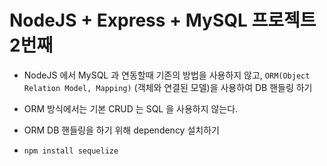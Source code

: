 # NodeJS + Express + MySQL 프로젝트 2번째

- NodeJS 에서 MySQL 과 연동할때 기존의 방법을 사용하지 않고, `ORM(Object Relation Model, Mapping)` (객체와 연결된 모델)을 사용하여 DB 핸들링 하기
- ORM 방식에서는 기본 CRUD 는 SQL 을 사용하지 않는다.

- ORM DB 핸들링을 하기 위해 dependency 설치하기
- `npm install sequelize`
